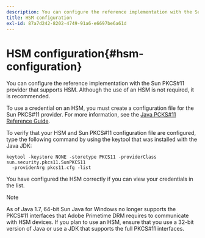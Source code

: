 ```yaml
---
description: You can configure the reference implementation with the Sun PKCS#11 provider that supports HSM. Although the use of an HSM is not required, it is recommended.
title: HSM configuration
exl-id: 87a7d242-8202-4749-91a6-e6697be6a61d
---
```

# HSM configuration{#hsm-configuration}

You can configure the reference implementation with the Sun PKCS#11 provider that supports HSM. Although the use of an HSM is not required, it is recommended.

To use a credential on an HSM, you must create a configuration file for the Sun PKCS#11 provider. For more information, see the [Java PCKS#11 Reference Guide](https://docs.oracle.com/javase/1.5.0/docs/guide/security/p11guide.html).

To verify that your HSM and Sun PKCS#11 configuration file are configured, type the following command by using the keytool that was installed with the Java JDK:

```
keytool -keystore NONE -storetype PKCS11 -providerClass sun.security.pkcs11.SunPKCS11 
  -providerArg pkcs11.cfg -list
```

You have configured the HSM correctly if you can view your credentials in the list.

>[!NOTE]
>
>As of Java 1.7, 64-bit Sun Java for Windows no longer supports the PKCS#11 interfaces that Adobe Primetime DRM requires to communicate with HSM devices. If you plan to use an HSM, ensure that you use a 32-bit version of Java or use a JDK that supports the full PKCS#11 interfaces.
